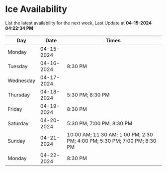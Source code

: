 # Ice Availability

List the latest availability for the next week, Last Update at **04-15-2024 04:22:34 PM**

| Day         | Date        | Times       |
| ----------- | ----------- | ----------- |
|Monday|04-15-2024||
|Tuesday|04-16-2024|8:30 PM|
|Wednesday|04-17-2024||
|Thursday|04-18-2024|5:30 PM; 8:30 PM|
|Friday|04-19-2024|8:30 PM|
|Saturday|04-20-2024|5:30 PM; 7:00 PM; 8:30 PM|
|Sunday|04-21-2024|10:00 AM; 11:30 AM; 1:00 PM; 2:30 PM; 4:00 PM; 5:30 PM; 7:00 PM; 8:30 PM|
|Monday|04-22-2024|8:30 PM|
